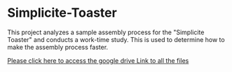 # Simplicite-Toaster
This project analyzes a sample assembly process for the "Simplicite Toaster" and conducts a work-time study. This is used to determine how to make the assembly process faster.


[Please click here to access the google drive Link to all the files](https://drive.google.com/drive/folders/1oo114vMwlBQunfT62IRYu0ps2zo3awpO?usp=sharing)

